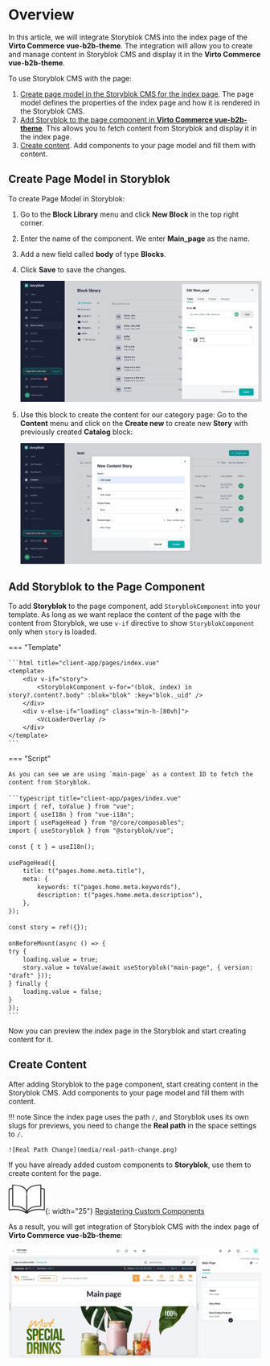 # Overview

In this article, we will integrate Storyblok CMS into the index page of the **Virto Commerce vue-b2b-theme**. The integration will allow you to create and manage content in Storyblok CMS and display it in the **Virto Commerce vue-b2b-theme**.

To use Storyblok CMS with the page:

1. [Create page model in the Storyblok CMS for the index page](index-page-integration.md#create-page-model-in-storyblok). The page model defines the properties of the index page and how it is rendered in the Storyblok CMS.
2. [Add Storyblok to the page component in **Virto Commerce vue-b2b-theme**](index-page-integration.md#add-storyblok-to-the-page-component). This allows you to fetch content from Storyblok and display it in the index page.
3. [Create content](index-page-integration.md#create-content). Add components to your page model and fill them with content.

## Create Page Model in Storyblok

To create Page Model in Storyblok:

1. Go to the **Block Library** menu and click **New Block** in the top right corner. 
1. Enter the name of the component. We enter **Main_page** as the name. 
1. Add a new field called **body** of type **Blocks**. 
1. Click **Save** to save the changes.

    ![Main Page Block](media/main-page-block.png)

1. Use this block to create the content for our category page: Go to the **Content** menu and click on the **Create new** to create new **Story** with previously created **Catalog** block:

    ![Create New Story](media/create-new-story.png)

## Add Storyblok to the Page Component

To add **Storyblok** to the page component, add `StoryblokComponent` into your template. As long as we want replace the content of the page with the content from Storyblok, we use `v-if` directive to show `StoryblokComponent` only when `story` is loaded.

=== "Template"

    ```html title="client-app/pages/index.vue"
    <template>
        <div v-if="story">
            <StoryblokComponent v-for="(blok, index) in story?.content?.body" :blok="blok" :key="blok._uid" />
        </div>
        <div v-else-if="loading" class="min-h-[80vh]">
            <VcLoaderOverlay />
        </div>
    </template>
    ```

=== "Script"

    As you can see we are using `main-page` as a content ID to fetch the content from Storyblok.

    ```typescript title="client-app/pages/index.vue"
    import { ref, toValue } from "vue";
    import { useI18n } from "vue-i18n";
    import { usePageHead } from "@/core/composables";
    import { useStoryblok } from "@storyblok/vue";

    const { t } = useI18n();

    usePageHead({
        title: t("pages.home.meta.title"),
        meta: {
            keywords: t("pages.home.meta.keywords"),
            description: t("pages.home.meta.description"),
        },
    });

    const story = ref({});

    onBeforeMount(async () => {
    try {
        loading.value = true;
        story.value = toValue(await useStoryblok("main-page", { version: "draft" }));
    } finally {
        loading.value = false;
    }
    });
    ```

Now you can preview the index page in the Storyblok and start creating content for it.

## Create Content

After adding Storyblok to the page component, start creating content in the Storyblok CMS. Add components to your page model and fill them with content.

!!! note
    Since the index page uses the path `/`, and Storyblok uses its own slugs for previews, you need to change the **Real path** in the space settings to `/`.

    ![Real Path Change](media/real-path-change.png)

If you have already added custom components to **Storyblok**, use them to create content for the page. 

![Readmore](media/readmore.png){: width="25"}  [Registering Custom Components](./registering-custom-components.md)

As a result, you will get integration of Storyblok CMS with the index page of **Virto Commerce vue-b2b-theme**:

![Storyblok Integration](media/storyblok-integration-index-page.png)
